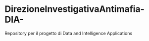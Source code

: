 # DirezioneInvestigativaAntimafia-DIA-
Repository per il progetto di Data and Intelligence Applications
